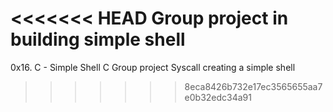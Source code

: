 <<<<<<< HEAD
Group project in building simple shell
=======
0x16. C - Simple Shell
C
Group project
Syscall
creating  a simple shell
>>>>>>> 8eca8426b732e17ec3565655aa7e0b32edc34a91
